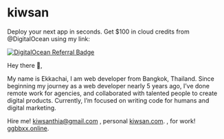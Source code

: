 # kiwsan

Deploy your next app in seconds. Get $100 in cloud credits from @DigitalOcean using my link:

[![DigitalOcean Referral Badge](https://web-platforms.sfo2.digitaloceanspaces.com/WWW/Badge%202.svg)](https://www.digitalocean.com/?refcode=0e2c3672d1dc&utm_campaign=Referral_Invite&utm_medium=Referral_Program&utm_source=badge)

Hey there 👋,

My name is Ekkachai,
I am web developer from Bangkok, Thailand.
Since beginning my journey as a web developer nearly 5 years ago, I’ve done remote work for agencies, and collaborated with talented people to create digital products. Currently, I’m focused on writing code for humans and digital marketing.

Hire me!
kiwsanthia@gmail.com
, personal
[kiwsan.com](http://kiwsan.com/).
, for work!
[ggbbxx.online](http://ggbbxx.online/).
